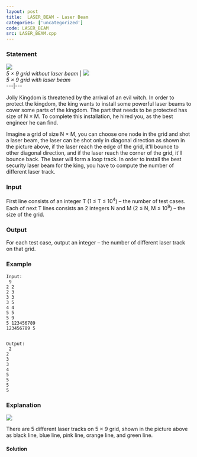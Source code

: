 ```yaml
---
layout: post
title:  LASER_BEAM - Laser Beam
categories: ['uncategorized']
code: LASER_BEAM
src: LASER_BEAM.cpp
---
```


### **Statement**

![](../../../content/tjandra:griemp.png)  
_5 × 9 grid without laser beam_ | ![](../../../content/tjandra:grisho.png)  
_5 × 9 grid with laser beam_  
---|---  
  
Jolly Kingdom is threatened by the arrival of an evil witch. In order to
protect the kingdom, the king wants to install some powerful laser beams to
cover some parts of the kingdom. The part that needs to be protected has size
of N × M. To complete this installation, he hired you, as the best engineer he
can find.

Imagine a grid of size N × M, you can choose one node in the grid and shot a
laser beam, the laser can be shot only in diagonal direction as shown in the
picture above, if the laser reach the edge of the grid, it'll bounce to other
diagonal direction, and if the laser reach the corner of the grid, it'll
bounce back. The laser will form a loop track. In order to install the best
security laser beam for the king, you have to compute the number of different
laser track.

### Input

First line consists of an integer T (1 ≤ T ≤ 10<sup>4</sup>) – the number
of test cases. Each of next T lines consists an 2 integers N and M (2 ≤ N, M ≤
10<sup>9</sup>) – the size of the grid.

### Output

For each test case, output an integer – the number of different laser track on
that grid.

### Example

    
    
    Input:  
     9  
    2 2  
    2 3  
    3 3  
    3 5  
    4 4  
    5 5  
    5 9  
    5 123456789  
    123456789 5 
    
    
    Output:  
     2  
    2  
    3  
    3  
    4  
    5  
    5  
    5  
    5

### Explanation

![](../../../content/tjandra:grisho.png)

There are 5 different laser tracks on 5 × 9 grid, shown in the picture above
as black line, blue line, pink line, orange line, and green line.



#### **Solution**



